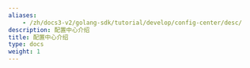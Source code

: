```yaml
---
aliases:
    - /zh/docs3-v2/golang-sdk/tutorial/develop/config-center/desc/
description: 配置中心介绍
title: 配置中心介绍
type: docs
weight: 1
---
```

